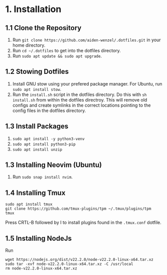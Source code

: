 # 1. Installation

## 1.1 Clone the Repository
1. Run `git clone https://github.com/aiden-wenzel/.dotfiles.git` in your home directory.
2. Run `cd ~/.dotfiles` to get into the dotfiles directory.
3. Run `sudo apt update && sudo apt upgrade`.

## 1.2 Stowing Dotfiles
1. Install GNU stow using your prefered package manager. For Ubuntu, run `sudo apt install stow`.
2. Run the `install.sh` script in the dotfiles directory. Do this with `sh install.sh` from within the dotfiles directroy. This will remove old configs and create symlinks in the correct locations pointing to the config files in the dotfiles directory.

## 1.3 Install Packages
1. `sudo apt install -y python3-venv`
2. `sudo apt install python3-pip`
3. `sudo apt install unzip`

## 1.3 Installing Neovim (Ubuntu)
1. Run `sudo snap install nvim`.

## 1.4 Installing Tmux
```
sudo apt install tmux
git clone https://github.com/tmux-plugins/tpm ~/.tmux/plugins/tpm
tmux
```
Press CRTL-B followed by I to install plugins found in the `.tmux.conf` dotfile.

## 1.5 Installing NodeJs
Run 
```
wget https://nodejs.org/dist/v22.2.0/node-v22.2.0-linux-x64.tar.xz
sudo tar -xvf node-v22.2.0-linux-x64.tar.xz -C /usr/local
rm node-v22.2.0-linux-x64.tar.xz
```
